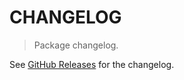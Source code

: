# CHANGELOG

> Package changelog.

See [GitHub Releases](https://github.com/stdlib-js/assert-is-node-writable-stream-like/releases) for the changelog.